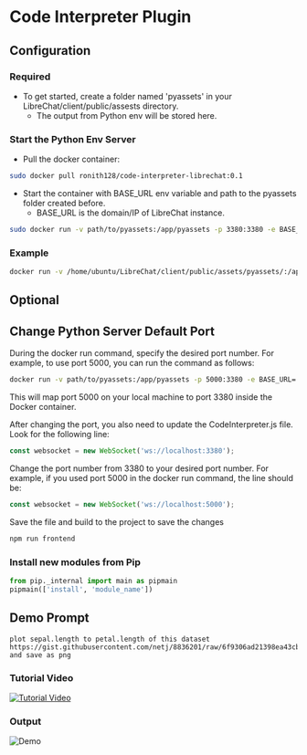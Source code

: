 # Code Interpreter Plugin

## Configuration

### Required
- To get started, create a folder named 'pyassets' in your LibreChat/client/public/assests directory.
    - The output from Python env will be stored here.

### Start the Python Env Server
- Pull the docker container: 
```sh
sudo docker pull ronith128/code-interpreter-librechat:0.1
```
- Start the container with BASE_URL env variable and path to the pyassets folder created before.
    - BASE_URL is the domain/IP of LibreChat instance. 
```sh
sudo docker run -v path/to/pyassets:/app/pyassets -p 3380:3380 -e BASE_URL='https://domain.com' ronith128/code-interpreter-librechat:0.1
```

### Example
```bash
docker run -v /home/ubuntu/LibreChat/client/public/assets/pyassets/:/app/pyassets -p 5000:3380 -e BASE_URL='https://gpt.domain.com' ronith128/code-interpreter-librechat:0.1
```` 

## Optional 

## Change Python Server Default Port
During the docker run command, specify the desired port number. For example, to use port 5000, you can run the command as follows:

```bash
docker run -v path/to/pyassets:/app/pyassets -p 5000:3380 -e BASE_URL='https://yourdomain' ronith128/code-interpreter-librechat:0.1
```
This will map port 5000 on your local machine to port 3380 inside the Docker container.

After changing the port, you also need to update the CodeInterpreter.js file. Look for the following line:

```js
const websocket = new WebSocket('ws://localhost:3380');
```
Change the port number from 3380 to your desired port number. For example, if you used port 5000 in the docker run command, the line should be:

```js
const websocket = new WebSocket('ws://localhost:5000');
```
Save the file and build to the project to save the changes

```js
npm run frontend
```

### Install new modules from Pip

```python
from pip._internal import main as pipmain
pipmain(['install', 'module_name'])
```

## Demo Prompt 
```
plot sepal.length to petal.length of this dataset https://gist.githubusercontent.com/netj/8836201/raw/6f9306ad21398ea43cba4f7d537619d0e07d5ae3/iris.csv and save as png
```

### Tutorial Video

[![Tutorial Video](https://img.youtube.com/vi/fC3ajXopn3c/0.jpg)](https://www.youtube.com/watch?v=fC3ajXopn3c)

### Output

![Demo](https://i.ibb.co/5FMc72R/Screenshot-2023-09-01-235043.png)